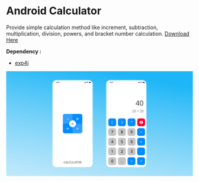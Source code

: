 # Android Calculator
Provide simple calculation method like increment, subtraction, multiplication, division, powers, and bracket number calculation. [Download Here](https://drive.google.com/drive/folders/1fsYaqYi-YuKKi3ISuRgoVDTo8c8T80BZ?usp=share_link)

**Dependency :**
 - [exp4j](https://www.objecthunter.net/exp4j/)

![Design](https://github.com/zavierferodova/Android-Calculator/blob/master/design/Presentation.jpg?raw=true)
